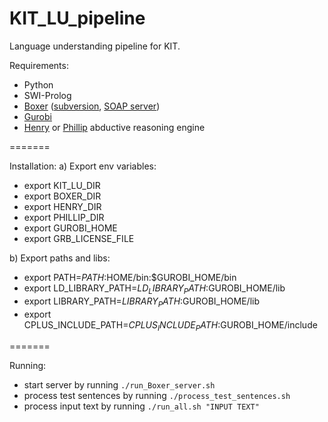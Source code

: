 # KIT_LU_pipeline
Language understanding pipeline for KIT.

Requirements:
* Python
* SWI-Prolog
* [Boxer](http://svn.ask.it.usyd.edu.au/trac/candc/wiki/boxer) ([subversion](http://svn.ask.it.usyd.edu.au/trac/candc/wiki/Subversion), [SOAP server](http://svn.ask.it.usyd.edu.au/trac/candc/wiki/InstallSOAP))
* [Gurobi](http://www.gurobi.com/)
* [Henry](https://github.com/naoya-i/henry-n700) or [Phillip](https://github.com/kazeto/phillip) abductive reasoning engine

=======

Installation:
a) Export env variables:
* export KIT_LU_DIR
* export BOXER_DIR
* export HENRY_DIR
* export PHILLIP_DIR
* export GUROBI_HOME
* export GRB_LICENSE_FILE

b) Export paths and libs:
* export PATH=$PATH:$HOME/bin:$GUROBI_HOME/bin
* export LD_LIBRARY_PATH=$LD_LIBRARY_PATH:$GUROBI_HOME/lib
* export LIBRARY_PATH=$LIBRARY_PATH:$GUROBI_HOME/lib
* export CPLUS_INCLUDE_PATH=$CPLUS_INCLUDE_PATH:$GUROBI_HOME/include

=======

Running:
* start server by running `./run_Boxer_server.sh`
* process test sentences by running `./process_test_sentences.sh`
* process input text by running `./run_all.sh "INPUT TEXT"`
